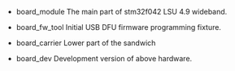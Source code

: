 * board_module
The main part of stm32f042 LSU 4.9 wideband.

* board_fw_tool
Initial USB DFU firmware programming fixture.

* board_carrier
Lower part of the sandwich

* board_dev
Development version of above hardware.
